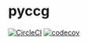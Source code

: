 # pyccg

[![CircleCI](https://circleci.com/gh/hans/pyccg.svg?style=svg)](https://circleci.com/gh/hans/pyccg)
[![codecov](https://codecov.io/gh/hans/pyccg/branch/master/graph/badge.svg)](https://codecov.io/gh/hans/pyccg)
